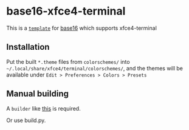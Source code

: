 # base16-xfce4-terminal

This is a [``template``](https://github.com/chriskempson/base16-templates-source) for [base16](https://github.com/chriskempson/base16) which supports xfce4-terminal

## Installation

Put the built ``*.theme`` files from ``colorschemes/`` into ``~/.local/share/xfce4/terminal/colorschemes/``, and the themes will be available under ``Edit > Preferences > Colors > Presets``

## Manual building

A ``builder`` like [this](https://github.com/chriskempson/base16-builder-php) is required.

Or use build.py.
